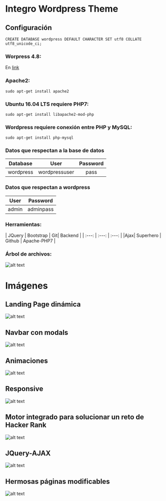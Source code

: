 # Integro Wordpress Theme

## Configuración
```
CREATE DATABASE wordpress DEFAULT CHARACTER SET utf8 COLLATE utf8_unicode_ci;
```

### Worpress 4.8:
En [link](https://wordpress.org/latest.tar.gz)

### Apache2:
```
sudo apt-get install apache2
```

### Ubuntu 16.04 LTS requiere PHP7:
```
sudo apt-get install libapache2-mod-php
```

### Wordpress requiere conexión entre PHP y MySQL:
```
sudo apt-get install php-mysql
```

### Datos que respectan a la base de datos
| Database | User | Password|
|     :---:      |     :---:      |     :---:      |
|wordpress| wordpressuser     | pass   |



### Datos que respectan a wordpress
|     User      |     Password     |
|     :---:      |     :---:      |
|     admin      |     adminpass      |


### Herramientas:
| JQuery | Bootstrap | Git|    Backend    |
|     :---:      |     :---:      |     :---:      |
|Ajax| Superhero     | Github   |     Apache-PHP7     |


### Árbol de archivos:
![alt text](https://raw.githubusercontent.com/kemquiros/integro/master/assets/screenshot/tree.png)

# Imágenes

## Landing Page dinámica
![alt text](https://raw.githubusercontent.com/kemquiros/integro/master/assets/screenshot/1.png)
## Navbar con modals
![alt text](https://raw.githubusercontent.com/kemquiros/integro/master/assets/screenshot/2.png)
## Animaciones
![alt text](https://raw.githubusercontent.com/kemquiros/integro/master/assets/screenshot/3.png)
## Responsive
![alt text](https://raw.githubusercontent.com/kemquiros/integro/master/assets/screenshot/4.png)
## Motor integrado para solucionar un reto de Hacker Rank
![alt text](https://raw.githubusercontent.com/kemquiros/integro/master/assets/screenshot/5.png)
## JQuery-AJAX
![alt text](https://raw.githubusercontent.com/kemquiros/integro/master/assets/screenshot/6.png)
## Hermosas páginas modificables
![alt text](https://raw.githubusercontent.com/kemquiros/integro/master/assets/screenshot/7.png)
